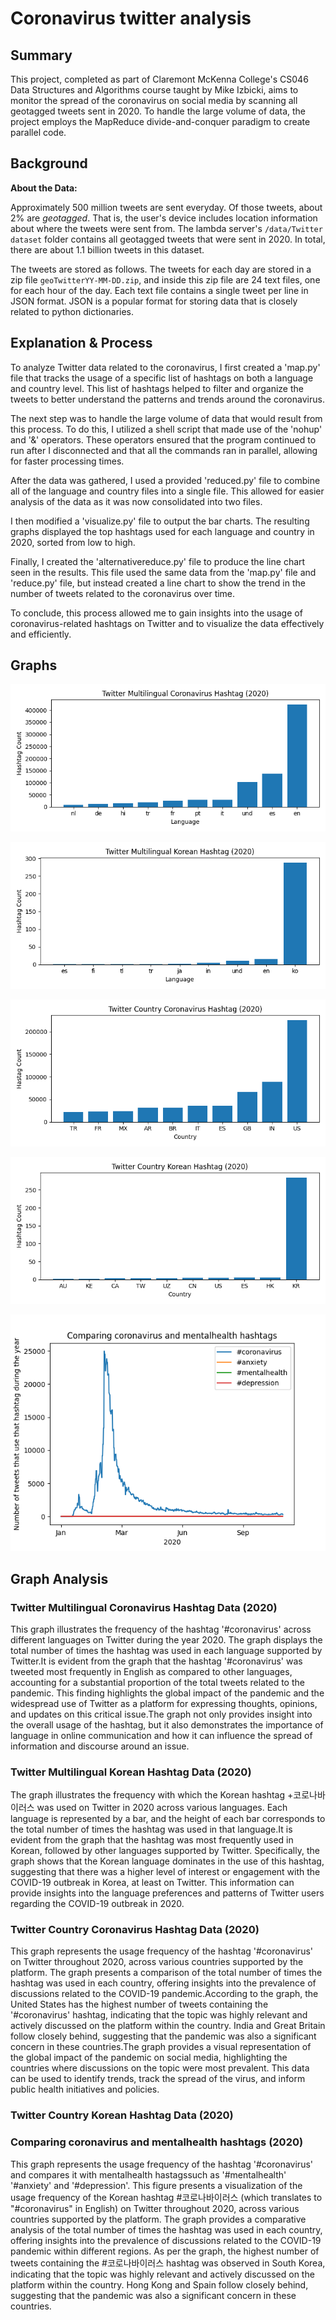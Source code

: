 # Coronavirus twitter analysis

## Summary
This project, completed as part of Claremont McKenna College's CS046 Data Structures and Algorithms course taught by Mike Izbicki, aims to monitor the spread of the coronavirus on social media by scanning all geotagged tweets sent in 2020. To handle the large volume of data, the project employs the MapReduce divide-and-conquer paradigm to create parallel code.

## Background

**About the Data:**

Approximately 500 million tweets are sent everyday.
Of those tweets, about 2% are *geotagged*.
That is, the user's device includes location information about where the tweets were sent from.
The lambda server's `/data/Twitter dataset` folder contains all geotagged tweets that were sent in 2020.
In total, there are about 1.1 billion tweets in this dataset.

The tweets are stored as follows.
The tweets for each day are stored in a zip file `geoTwitterYY-MM-DD.zip`,
and inside this zip file are 24 text files, one for each hour of the day.
Each text file contains a single tweet per line in JSON format.
JSON is a popular format for storing data that is closely related to python dictionaries.

## Explanation & Process

To analyze Twitter data related to the coronavirus, I first created a 'map.py' file that tracks the usage of a specific list of hashtags on both a language and country level. This list of hashtags helped to filter and organize the tweets to better understand the patterns and trends around the coronavirus.

The next step was to handle the large volume of data that would result from this process. To do this, I utilized a shell script that made use of the 'nohup' and '&' operators. These operators ensured that the program continued to run after I disconnected and that all the commands ran in parallel, allowing for faster processing times.

After the data was gathered, I used a provided 'reduced.py' file to combine all of the language and country files into a single file. This allowed for easier analysis of the data as it was now consolidated into two files.

I then modified a 'visualize.py' file to output the bar charts. The resulting graphs displayed the top hashtags used for each language and country in 2020, sorted from low to high.

Finally, I created the 'alternativereduce.py' file to produce the line chart seen in the results. This file used the same data from the 'map.py' file and 'reduce.py' file, but instead created a line chart to show the trend in the number of tweets related to the coronavirus over time.

To conclude, this process allowed me to gain insights into the usage of coronavirus-related hashtags on Twitter and to visualize the data effectively and efficiently. 

## Graphs

![Twitter Multilingual Coronavirus Hashtag Data (2020)](twitter_coronavirus_barchart_lang.png)

![Twitter Multilingual Korean Hashtag Data (2020)](twitter_korean_barchart_lang.png)

![Twitter Country Coronavirus Hashtag Data (2020)](twitter_coronavirus_barchart_country.png)

![Twitter Country Korean Hashtag Data (2020)](twitter_korean_barchart_country.png)

![Comparing coronavirus and mentalhealth hashtags (2020)](Alternative_reduce_linechart.png)

## Graph Analysis

### Twitter Multilingual Coronavirus Hashtag Data (2020)

This graph illustrates the frequency of the hashtag '#coronavirus' across different languages on Twitter during the year 2020. The graph displays the total number of times the hashtag was used in each language supported by Twitter.It is evident from the graph that the hashtag '#coronavirus' was tweeted most frequently in English as compared to other languages, accounting for a substantial proportion of the total tweets related to the pandemic. This finding highlights the global impact of the pandemic and the widespread use of Twitter as a platform for expressing thoughts, opinions, and updates on this critical issue.The graph not only provides insight into the overall usage of the hashtag, but it also demonstrates the importance of language in online communication and how it can influence the spread of information and discourse around an issue.

### Twitter Multilingual Korean Hashtag Data (2020)

The graph illustrates the frequency with which the Korean hashtag +코로나바이러스 was used on Twitter in 2020 across various languages. Each language is represented by a bar, and the height of each bar corresponds to the total number of times the hashtag was used in that language.It is evident from the graph that the hashtag was most frequently used in Korean, followed by other languages supported by Twitter. Specifically, the graph shows that the Korean language dominates in the use of this hashtag, suggesting that there was a higher level of interest or engagement with the COVID-19 outbreak in Korea, at least on Twitter. This information can provide insights into the language preferences and patterns of Twitter users regarding the COVID-19 outbreak in 2020.

### Twitter Country Coronavirus Hashtag Data (2020)

This graph represents the usage frequency of the hashtag '#coronavirus' on Twitter throughout 2020, across various countries supported by the platform. The graph presents a comparison of the total number of times the hashtag was used in each country, offering insights into the prevalence of discussions related to the COVID-19 pandemic.According to the graph, the United States has the highest number of tweets containing the '#coronavirus' hashtag, indicating that the topic was highly relevant and actively discussed on the platform within the country. India and Great Britain follow closely behind, suggesting that the pandemic was also a significant concern in these countries.The graph provides a visual representation of the global impact of the pandemic on social media, highlighting the countries where discussions on the topic were most prevalent. This data can be used to identify trends, track the spread of the virus, and inform public health initiatives and policies.

### Twitter Country Korean Hashtag Data (2020)

### Comparing coronavirus and mentalhealth hashtags (2020)

This graph represents the usage frequency of the hashtag '#coronavirus' and compares it with mentalhealth hastagssuch as '#mentalhealth' '#anxiety' and '#depression'. 
This figure presents a visualization of the usage frequency of the Korean hashtag #코로나바이러스 (which translates to "#coronavirus" in English) on Twitter throughout 2020, across various countries supported by the platform. The graph provides a comparative analysis of the total number of times the hashtag was used in each country, offering insights into the prevalence of discussions related to the COVID-19 pandemic within different regions. As per the graph, the highest number of tweets containing the #코로나바이러스 hashtag was observed in South Korea, indicating that the topic was highly relevant and actively discussed on the platform within the country. Hong Kong and Spain follow closely behind, suggesting that the pandemic was also a significant concern in these countries.
